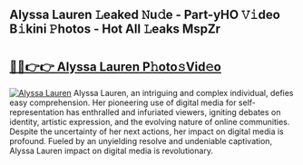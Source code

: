 ## Alyssa Lauren 𝙻eaked 𝙽u𝚍e - Part-yHO 𝚅𝚒deo B𝚒kini 𝙿hotos - Hot All 𝙻eaks MspZr

# <h2><a href="http://ld18kr.urlbe.top/?page=Alyssa+Lauren">🔗🔗👉👉 Alyssa Lauren P𝚑oto𝚜Vid𝚎o</a></h2>

[![Alyssa Lauren](https://i.imgur.com/eBuTRDB.gif)](http://ld18kr.urlbe.top/?page=Alyssa+Lauren)
Alyssa Lauren, an intriguing and complex individual, defies easy comprehension. Her pioneering use of digital media for self-representation has enthralled and infuriated viewers, igniting debates on identity, artistic expression, and the evolving nature of online communities. Despite the uncertainty of her next actions, her impact on digital media is profound. Fueled by an unyielding resolve and undeniable captivation, Alyssa Lauren impact on digital media is revolutionary.
